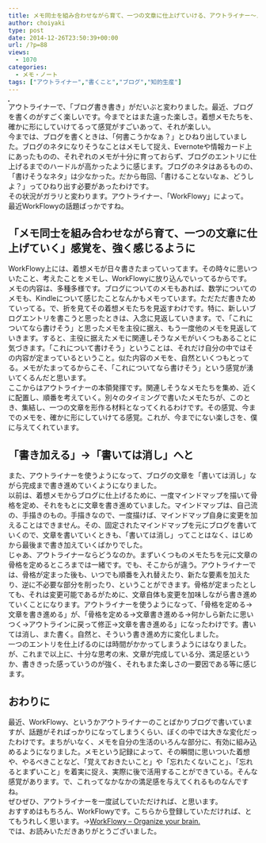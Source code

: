 ```yaml
---
title: メモ同士を組み合わせながら育て、一つの文章に仕上げていける、アウトライナー～メモに対して今いろいろと考えていることその5～
author: choiyaki
type: post
date: 2014-12-26T23:50:39+00:00
url: /?p=88
views:
  - 1070
categories:
  - メモ・ノート
tags: ["アウトライナー","書くこと","ブログ","知的生産"]
---
```

<a href="https://www.flickr.com/photos/57988299@N08/15494817183" target="_blank" rel="nofollow"><img src="https://i2.wp.com/farm8.static.flickr.com/7470/15494817183_e70c505b0f.jpg?w=660" alt="" title="IMG_5693 by choiyaki, on Flickr" style="border: 1px solid black;" data-recalc-dims="1" /></a>  
アウトライナーで、「ブログ書き書き」がだいぶと変わりました。最近、ブログを書くのがすごく楽しいです。今までとはまた違った楽しさ。着想メモたちを、確かに形にしていけてるって感覚がすごいあって、それが楽しい。  
今までは、ブログを書くときは、「何書こうかなぁ？」とひねり出していました。ブログのネタになりそうなことはメモして捉え、Evernoteや情報カード上にあったものの、それぞれのメモが十分に育っておらず、ブログのエントリに仕上げるまでのハードルが高かったように感じます。ブログのネタはあるものの、「書けそうなネタ」は少なかった。だから毎回、「書けることないなぁ、どうしよ？」ってひねり出す必要があったわけです。  
その状況がガラリと変わります。アウトライナー、「WorkFlowy」によって。  
最近WorkFlowyの話題ばっかですね。

## 「メモ同士を組み合わせながら育て、一つの文章に仕上げていく」感覚を、強く感じるように

WorkFlowy上には、着想メモが日々書きたまっていってます。その時々に思いついたこと、考えたことをメモし、WorkFlowyに放り込んでいってるからです。  
メモの内容は、多種多様です。ブログについてのメモもあれば、数学についてのメモも、Kindleについて感じたことなんかもメモっています。ただただ書きためていってる。で、折を見てその着想メモたちを見返すわけです。特に、新しいブログエントリを書こうと思ったときは、入念に見返していきます。で、「これについてなら書けそう」と思ったメモを主役に据え、もう一度他のメモを見返していきます。すると、主役に据えたメモに関連しそうなメモがいくつもあることに気づきます。「これについて書けそう」ということは、それだけ自分の中ではその内容が定まっているということ。似た内容のメモを、自然といくつもとってる。メモがたまってるからこそ、「これについてなら書けそう」という感覚が湧いてくるんだと思います。  
ここからはアウトライナーの本領発揮です。関連しそうなメモたちを集め、近くに配置し、順番を考えていく。別々のタイミングで書いたメモたちが、このとき、集結し、一つの文章を形作る材料となってくれるわけです。その感覚、今までのメモを、確かに形にしていけてる感覚。これが、今までにない楽しさを、僕に与えてくれています。

## 「書き加える」→「書いては消し」へと

また、アウトライナーを使うようになって、ブログの文章を「書いては消し」ながら完成まで書き進めていくようになりました。  
以前は、着想メモからブログに仕上げるために、一度マインドマップを描いて骨格を定め、それをもとに文章を書き進めていました。マインドマップは、自己流の、手描きのもの。手描きなので、一度描けば、マインドマップ自身に変更を加えることはできません。その、固定されたマインドマップを元にブログを書いていくので、文章を書いていくときも、「書いては消し」ってことはなく、はじめから最後まで書き加えていくばかりでした。  
じゃあ、アウトライナーならどうなのか。まずいくつものメモたちを元に文章の骨格を定めるところまでは一緒です。でも、そこからが違う。アウトライナーでは、骨格が定まった後も、いつでも順番を入れ替えたり、新たな要素を加えたり、逆に不必要な部分を削ったり、ということができます。骨格が定まったとしても、それは変更可能であるがために、文章自体も変更を加味しながら書き進めていくことになります。アウトライナーを使うようになって、「骨格を定める→文章を書き進める」が、「骨格を定める→文章書き進める→何かしら新たに思いつく→アウトラインに戻って修正→文章を書き進める」になったわけです。書いては消し、また書く。自然と、そういう書き進め方に変化しました。  
一つのエントリを仕上げるのには時間がかかってしまうようにはなりました。が、これまで以上に、十分な思考の末、文章が完成している分、満足感というか、書ききった感っていうのが強く、それもまた楽しさの一要因である等に感じます。

## おわりに

最近、WorkFlowy、というかアウトライナーのことばかりブログで書いていますが、話題がそればっかりになってしまうくらい、ぼくの中では大きな変化だったわけです。まちがいなく、メモを自分の生活のいろんな部分に、有効に組み込めるようになりました。メモという記録によって、その瞬間に思いついた着想や、やるべきことなど、「覚えておきたいこと」や「忘れたくないこと」、「忘れるとまずいこと」を着実に捉え、実際に後で活用することができている。そんな感覚があります。で、これってなかなかの満足感を与えてくれるものなんですね。  
ぜひぜひ、アウトライナーを一度試していただければ、と思います。  
おすすめはもちろん、WorkFlowyです。こちらから登録していただければ、とてもうれしく思います。→[WorkFlowy &#8211; Organize your brain.][1]  
では、お読みいただきありがとうございました。

 [1]: https://workflowy.com/invite/205a2188.lnx "WorkFlowy - Organize your brain."